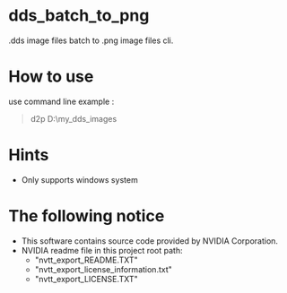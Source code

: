 # dds_batch_to_png
.dds image files batch to .png image files cli.

# How to use
use command line example : 
> d2p D:\my_dds_images

# Hints
- Only supports windows system

# The following notice
- This software contains source code provided by NVIDIA Corporation.
- NVIDIA readme file in this project root path:
    - "nvtt_export_README.TXT"
    - "nvtt_export_license_information.txt"
    - "nvtt_export_LICENSE.TXT"